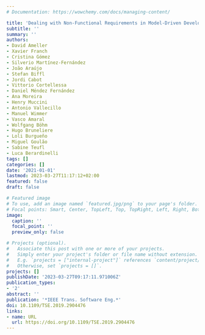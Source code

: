 ```yaml
---
# Documentation: https://wowchemy.com/docs/managing-content/

title: 'Dealing with Non-Functional Requirements in Model-Driven Development: A Survey'
subtitle: ''
summary: ''
authors:
- David Ameller
- Xavier Franch
- Cristina Gómez
- Silverio Martínez-Fernández
- João Araújo
- Stefan Biffl
- Jordi Cabot
- Vittorio Cortellessa
- Daniel Méndez Fernández
- Ana Moreira
- Henry Muccini
- Antonio Vallecillo
- Manuel Wimmer
- Vasco Amaral
- Wolfgang Böhm
- Hugo Bruneliere
- Loli Burgueño
- Miguel Goulão
- Sabine Teufl
- Luca Berardinelli
tags: []
categories: []
date: '2021-01-01'
lastmod: 2023-03-27T11:17:12+02:00
featured: false
draft: false

# Featured image
# To use, add an image named `featured.jpg/png` to your page's folder.
# Focal points: Smart, Center, TopLeft, Top, TopRight, Left, Right, BottomLeft, Bottom, BottomRight.
image:
  caption: ''
  focal_point: ''
  preview_only: false

# Projects (optional).
#   Associate this post with one or more of your projects.
#   Simply enter your project's folder or file name without extension.
#   E.g. `projects = ["internal-project"]` references `content/project/deep-learning/index.md`.
#   Otherwise, set `projects = []`.
projects: []
publishDate: '2023-03-27T09:17:11.971006Z'
publication_types:
- '2'
abstract: ''
publication: '*IEEE Trans. Software Eng.*'
doi: 10.1109/TSE.2019.2904476
links:
- name: URL
  url: https://doi.org/10.1109/TSE.2019.2904476
---
```

